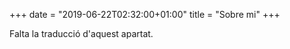 +++
date = "2019-06-22T02:32:00+01:00"
title = "Sobre mi"
+++

Falta la traducció d'aquest apartat.
